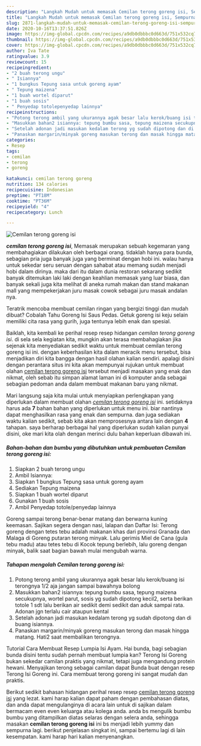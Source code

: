 ```yaml
---
description: "Langkah Mudah untuk memasak Cemilan terong goreng isi, Sempurna"
title: "Langkah Mudah untuk memasak Cemilan terong goreng isi, Sempurna"
slug: 2871-langkah-mudah-untuk-memasak-cemilan-terong-goreng-isi-sempurna
date: 2020-10-16T13:37:51.826Z
image: https://img-global.cpcdn.com/recipes/a9db0dbbbc0d663d/751x532cq70/cemilan-terong-goreng-isi-foto-resep-utama.jpg
thumbnail: https://img-global.cpcdn.com/recipes/a9db0dbbbc0d663d/751x532cq70/cemilan-terong-goreng-isi-foto-resep-utama.jpg
cover: https://img-global.cpcdn.com/recipes/a9db0dbbbc0d663d/751x532cq70/cemilan-terong-goreng-isi-foto-resep-utama.jpg
author: Iva Tate
ratingvalue: 3.9
reviewcount: 15
recipeingredient:
- "2 buah terong ungu"
- " Isiannya"
- "1 bungkus Tepung sasa untuk goreng ayam"
- " Tepung maizena"
- "1 buah wortel diparut"
- "1 buah sosis"
- " Penyedap totolepenyedap lainnya"
recipeinstructions:
- "Potong terong ambil yang ukurannya agak besar lalu kerok/buang isi terongnya 1/2 aja jangan sampai bawahnya bolong"
- "Masukkan bahan2 isiannya: tepung bumbu sasa, tepung maizena secukupnya, wortel parut, sosis yg sudah dipotong kecil2, serta berikan totole 1 sdt lalu berikan air sedikit demi sedikit dan aduk sampai rata. Adonan jgn terlalu cair ataupun kental"
- "Setelah adonan jadi masukan kedalam terong yg sudah dipotong dan di buang isiannya."
- "Panaskan margarin/minyak goreng masukan terong dan masak hingga matang. Hati2 saat membalikan terongnya."
categories:
- Resep
tags:
- cemilan
- terong
- goreng

katakunci: cemilan terong goreng 
nutrition: 134 calories
recipecuisine: Indonesian
preptime: "PT18M"
cooktime: "PT36M"
recipeyield: "4"
recipecategory: Lunch

---
```



![Cemilan terong goreng isi](https://img-global.cpcdn.com/recipes/a9db0dbbbc0d663d/751x532cq70/cemilan-terong-goreng-isi-foto-resep-utama.jpg)

<b><i>cemilan terong goreng isi</i></b>, Memasak merupakan sebuah kegemaran yang membahagiakan dilakukan oleh berbagai orang. tidaklah hanya para bunda, sebagian pria juga banyak juga yang berminat dengan hobi ini. walau hanya untuk sekedar seru seruan dengan sahabat atau memang sudah menjadi hobi dalam dirinya. maka dari itu dalam dunia restoran sekarang sedikit banyak ditemukan laki laki dengan keahlian memasak yang luar biasa, dan banyak sekali juga kita melihat di aneka rumah makan dan stand makanan mall yang mempekerjakan juru masak cowok sebagai juru masak andalan nya.

Teratrik mencoba membuat cemilan ringan yang bergizi tinggi dan mudah dibuat? Cobalah Tahu Goreng Isi Saus Pedas. Getuk goreng isi keju selain memiliki cita rasa yang gurih, juga tentunya lebih enak dan spesial.

Baiklah, kita kembali ke perihal resep resep hidangan <i>cemilan terong goreng isi</i>. di sela sela kegiatan kita, mungkin akan terasa membahagiakan jika sejenak kita menyediakan sedikit waktu untuk membuat cemilan terong goreng isi ini. dengan keberhasilan kita dalam meracik menu tersebut, bisa menjadikan diri kita bangga dengan hasil olahan kalian sendiri. apalagi disini dengan perantara situs ini kita akan mempunyai rujukan untuk membuat olahan <u>cemilan terong goreng isi</u> tersebut menjadi masakan yang enak dan nikmat, oleh sebab itu simpan alamat laman ini di komputer anda sebagai sebagian pedoman anda dalam membuat makanan baru yang nikmat.


Mari langsung saja kita mulai untuk menyiapkan perlengkapan yang diperlukan dalam membuat olahan <u><i>cemilan terong goreng isi</i></u> ini. setidaknya harus ada <b>7</b> bahan bahan yang diperlukan untuk menu ini. biar nantinya dapat menghasilkan rasa yang enak dan sempurna. dan juga sediakan waktu kalian sedikit, sebab kita akan memprosesnya antara lain dengan <b>4</b> tahapan. saya berharap berbagai hal yang diperlukan sudah kalian punyai disini, oke mari kita olah dengan merinci dulu bahan keperluan dibawah ini.

<!--inarticleads1-->

##### Bahan-bahan dan bumbu yang dibutuhkan untuk pembuatan Cemilan terong goreng isi:

1. Siapkan 2 buah terong ungu
1. Ambil  Isiannya:
1. Siapkan 1 bungkus Tepung sasa untuk goreng ayam
1. Sediakan  Tepung maizena
1. Siapkan 1 buah wortel diparut
1. Gunakan 1 buah sosis
1. Ambil  Penyedap totole/penyedap lainnya


Goreng sampai terong benar-benar matang dan berwarna kuning keemasan. Sajikan segera dengan nasi, lalapan dan Daftar Isi: Terong goreng dengan tetes tebu adalah makanan khas dari provinsi Granada dan Malaga di Goreng putaran terong minyak. Lalu gerimis Miel de Cana (gula tebu madu) atau tetes tebu di Kocok tepung berlebih, lalu goreng dengan minyak, balik saat bagian bawah mulai mengubah warna. 

<!--inarticleads2-->

##### Tahapan mengolah Cemilan terong goreng isi:

1. Potong terong ambil yang ukurannya agak besar lalu kerok/buang isi terongnya 1/2 aja jangan sampai bawahnya bolong
1. Masukkan bahan2 isiannya: tepung bumbu sasa, tepung maizena secukupnya, wortel parut, sosis yg sudah dipotong kecil2, serta berikan totole 1 sdt lalu berikan air sedikit demi sedikit dan aduk sampai rata. Adonan jgn terlalu cair ataupun kental
1. Setelah adonan jadi masukan kedalam terong yg sudah dipotong dan di buang isiannya.
1. Panaskan margarin/minyak goreng masukan terong dan masak hingga matang. Hati2 saat membalikan terongnya.


Tutorial Cara Membuat Resep Lumpia Isi Ayam. Hai bunda, bagi sebagian bunda disini tentu sudah pernah membuat lumpia kan? Terong Isi Goreng bukan sekedar camilan praktis yang nikmat, tetapi juga mengandung protein hewani. Menyajikan terong sebagai camilan dapat Bunda buat dengan resep Terong Isi Goreng ini. Cara membuat terong goreng ini sangat mudah dan praktis. 

Berikut sedikit bahasan hidangan perihal resep resep <u>cemilan terong goreng isi</u> yang lezat. kami harap kalian dapat paham dengan pembahasan diatas, dan anda dapat mengulanginya di acara lain untuk di sajikan dalam bermacam even even keluarga atau kolega anda. anda bs mengulik bumbu bumbu yang ditampilkan diatas selaras dengan selera anda, sehingga masakan <b>cemilan terong goreng isi</b> ini bs menjadi lebih yummy dan sempurna lagi. berikut penjelasan singkat ini, sampai bertemu lagi di lain kesempatan. kami harap hari kalian menyenangkan.
